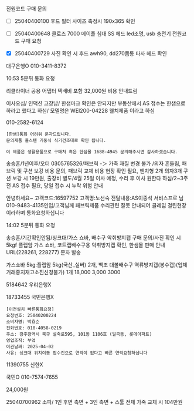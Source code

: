 전원코드 구매 문의
- [ ] 25040400100 후드 필터 사이즈 측정시 190x365 확인
- [ ] 25040400648 클로즈 7000 메이플 침대 SS 헤드 led조명, usb 충전기 전원코드 구매 요청
- [x] 25040400729 사진 확인 시 후드 awh90, dd270몸통 타사 헤드 확인


대구은행O 010-3411-8372

10:53 5분뒤 통화 요청


리클라이너 공용 어댑터 택배비 포함 32,000원 비용 안내드림

이사오심/ 인덕션 고장남/ 한샘마크 확인은 안되지만 부동산에서 AS 접수는 한샘으로 하라고 했다고 하심/ 모델명은 WEI200-04228 웰치제품 이라고 하심 



010-2582-6124
```
[한샘]통화 어려워 문자드립니다.
문의제품 올스텐 기둥식 식기건조대로 확인 됩니다.
```

```
이 제품은 생활용품으로 구매처 혹은 한샘몰 1688-4945 문의해주시면 감사하겠습니다.
```


송승훈/1년이후/오더 0305765326/패브릭 -＞ 가죽 재질 변경 불가 /의자 흔들림, 패브릭 및 쿠션 보강 비용 문의, 패브릭 교체 비용 현장 확인 필요, 밴치형 2개 의자3개 쿠션 보강 시 19만원, 출장비 별도/4월 25일 이사 예정, 수리 후 이사 원한다 하심/2~3주 전 AS 접수 필요, 당일 접수 시 누락 위험 안내



안녕하세요~
고객코드:16597752
고객명:노선숙
전달내용:AS이종석 서비스프로 님  010-9483-4135인입/고객님께 패브릭제품 수리관련 잘못 안내되어 클레임 걸린현장이라하며 통화요청하십니다

14:02 5분뒤 통화 요청


송승훈/기간확인안됨/싱크대/가스 쇼바, 배수구 악취방지캡 구매 문의/사진 확인 시 5kgf 플랩암 가스 쇼바, 코트랩배수구용 악취방지캡 확인, 한샘몰 판매 안내 URL(228261, 228277) 문자 발송



가스쇼바 5kg:플랩암 5kg(국산_실버)  2개, 백조 대볼배수구 역류방지캡(봉수캡)(업체거래중지재고소진신청불가)  1개 18,000 3,000 3000

5184642 우리은행X 


18733455 국민은행X  



```
[이전설치 빠른통화요청]
요청번호: 25040200224
소비자명: 박효순
전화번호: 010-4058-0219
주소: 광주광역시 북구 설죽로595, 101동 1106호 (일곡동, 롯데아파트)
영업조직: 부엌
이관날짜: 2025-04-02
사유: 싱크대 위치이동 접수건으로 연락이 없다고 빠른 연락요청하십니다
```


11390755 신한X 

국민O 010-7574-7655

24,000원


25040700962 소파/ 1인 후면 측면 + 3인 측면 + 스툴 전체 가죽 교체 시 104만원